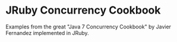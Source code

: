 # JRuby Concurrency Cookbook

Examples from the great "Java 7 Concurrency Cookbook" by Javier Fernandez
implemented in JRuby.